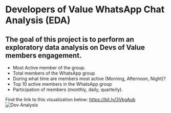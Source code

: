 # Developers of Value WhatsApp Chat Analysis (EDA)
## The goal of this project is to perform an exploratory data analysis on Devs of Value members engagement.
- Most Active member of the group.
- Total members of the WhatsApp group
- During what time are members most active (Morning, Afternoon, Night)?
- Top 10 active members in the WhatsApp group
- Participation of members (monthly, daily, quarterly).

Find the link to this visualization below:
https://bit.ly/3VkgAub
![Dov Analysis](https://user-images.githubusercontent.com/107421646/209765605-96a5bb35-c2e5-4685-9d84-00323c4a2e49.png)

